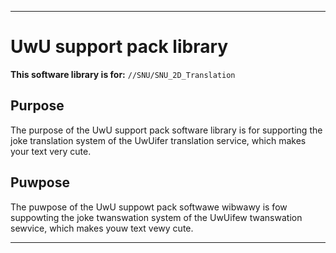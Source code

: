 
***

# UwU support pack library

**This software library is for:** `//SNU/SNU_2D_Translation`

## Purpose

The purpose of the UwU support pack software library is for supporting the joke translation system of the UwUifer translation service, which makes your text very cute.

## Puwpose

The puwpose of the UwU suppowt pack softwawe wibwawy is fow suppowting the joke twanswation system of the UwUifew twanswation sewvice, which makes youw text vewy cute.

***
